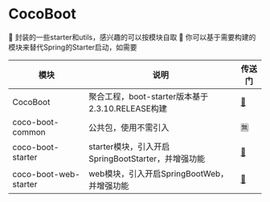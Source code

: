 # CocoBoot
🍓 封装的一些starter和utils，感兴趣的可以按模块自取
🍓 你可以基于需要构建的模块来替代Spring的Starter启动，如需要

| 模块                    | 说明                                    | 传送门                                                                         |
|-----------------------|---------------------------------------|-----------------------------------------------------------------------------|
| CocoBoot              | 聚合工程，boot-starter版本基于2.3.10.RELEASE构建 | [🚪](https://github.com/Cocowwy/CocoBoot)                                   |
| coco-boot-common      | 公共包，使用不需引入                            | 🈚️                                                                         |
| coco-boot-starter     | starter模块，引入开启SpringBootStarter，并增强功能 | [🚪](https://github.com/Cocowwy/CocoBoot/tree/master/coco-boot-starter)     |
| coco-boot-web-starter | web模块，引入开启SpringBootWeb，并增强功能         | [🚪](https://github.com/Cocowwy/CocoBoot/tree/master/coco-boot-web-starter) |